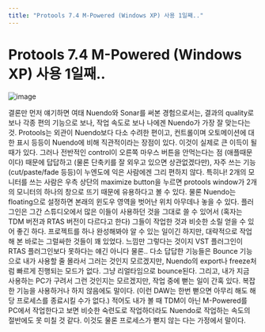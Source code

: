 ```yaml
---
title: "Protools 7.4 M-Powered (Windows XP) 사용 1일째.."
---
```

# Protools 7.4 M-Powered (Windows XP) 사용 1일째..


![image](92d760c368d8071f88b571346f0cf839.jpg)


결론만 먼저 얘기하면 여태 Nuendo와 Sonar를 써본 경험으로서는, 결과의 quality로 보나 각종 편의 기능으로 보나, 작업 속도로 보나 나에겐 Nuendo가 가장 잘 맞는다는 것.
Protools는 외관이 Nuendo보다 다소 수려한 편이고, 컨트롤이며 오토메이션에 대한 표시 등등이 Nuendo에 비해 직관적이라는 장점이 있다. 이것이 실제로 큰 이득이 될 때가 있다. 그러나 전반적인 control이 오른쪽 마우스 버튼을 안먹는다는 점 (애플때문이다) 때문에 답답하고 (물론 단축키를 잘 외우고 있으면 상관없겠다만), 자주 쓰는 기능 (cut/paste/fade 등등)이 누엔도에 익은 사람에겐 그리 편하지 않다.
특히나! 2개의 모니터를 쓰는 사람은 우측 상단의 maximize button을 누르면 protools window가 2개의 모니터의 하나의 창으로 뜨기 때문에 유용하다고 볼 수 있다. 물론 Nuendo는 floating으로 설정하면 본래의 윈도우 영역을 벗어난 위치 아무데나 놓을 수 있다.
플러그인은 그간 스튜디오에서 많은 이들이 사용하던 것을 그대로 쓸 수 있어서 (혹자는 TDM 버전과 RTAS 버전이 다르다고 한다) 그들이 작업한 것과 비슷한 소릴 얻을 수 있어 좋긴 하다. 프로젝트를 하나 완성해봐야 알 수 있는 일이긴 하지만, 대략적으로 작업해 본 바로는 그럴싸한 것들이 꽤 있었다. 느낌만 그렇다는 것이지 VST 플러그인이 RTAS 플러그인보다 못하다는 얘긴 아니다 물론..
다소 답답한 기능들은 Bounce 기능으로 내가 사용할 줄 몰라서 그러는 것인지 모르겠지만, Nuendo의 export나 freeze처럼 빠르게 진행되는 모드가 없다. 그냥 리얼타임으로 bounce된다. 그리고, 내가 지금 사용하는 PC가 구려서 그런 것인지는 모르겠지만, 작업 중에 뻗는 일이 간혹 있다. 복잡한 기능을 사용하거나 하지 않음에도 말이다. (이런 DAW는 한번 뻗으면 아무리 해도 해당 프로세스를 종료시킬 수가 없다.)
적어도 내가 볼 때 TDM이 아닌 M-Powered를 PC에서 작업한다고 보면 비슷한 숙련도로 작업하더라도 Nuendo로 작업하는 속도의 절반에도 못 미칠 것 같다. 이것도 물론 프로세스가 뻗지 않는 다는 가정에서 말이다. 

